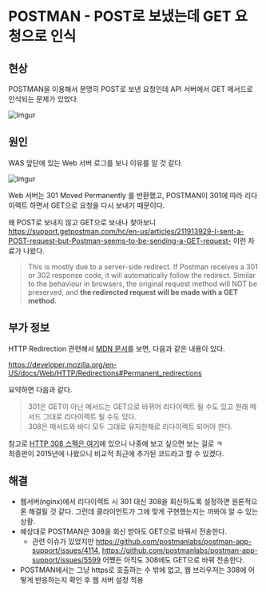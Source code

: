 # POSTMAN - POST로 보냈는데 GET 요청으로 인식

## 현상

POSTMAN을 이용해서 분명히 POST로 보낸 요청인데 API 서버에서 GET 메서드로 인식되는 문제가 있었다.

![Imgur](https://i.imgur.com/Wc9W7pm.png)

## 원인

WAS 앞단에 있는 Web 서버 로그를 보니 이유를 알 것 같다.

![Imgur](https://i.imgur.com/xK2AE0g.png)

Web 서버는 301 Moved Permanently 를 반환했고, POSTMAN이 301에 따라 리다이렉트 하면서 GET으로 요청을 다시 보내기 때문이다.

왜 POST로 보내지 않고 GET으로 보내나 찾아보니 https://support.getpostman.com/hc/en-us/articles/211913929-I-sent-a-POST-request-but-Postman-seems-to-be-sending-a-GET-request- 이런 자료가 나왔다.

>This is mostly due to a server-side redirect. If Postman receives a 301 or 302 response code, it will automatically follow the redirect. Similar to the behaviour in browsers, the original request method will NOT be preserved, and **the redirected request will be made with a GET method**.

## 부가 정보

HTTP Redirection 관련해서 [MDN 문서](https://developer.mozilla.org/en-US/docs/Web/HTTP/Redirections)를 보면, 다음과 같은 내용이 있다.

https://developer.mozilla.org/en-US/docs/Web/HTTP/Redirections#Permanent_redirections

요약하면 다음과 같다.
>301은 GET이 아닌 메서드는 GET으로 바뀌어 리다이렉트 될 수도 있고 원래 메서드 그대로 리다이렉트 될 수도 있다.  
>308은 메서드와 바디 모두 그대로 유지한채로 리다이렉트 되어야 한다.

참고로 [HTTP 308 스펙은 여기](https://tools.ietf.org/html/rfc7538)에 있으니 나중에 보고 싶으면 보는 걸로 ㅋ  
최종판이 2015년에 나왔으니 비교적 최근에 추가된 코드라고 할 수 있겠다.

## 해결

- 웹서버(nginx)에서 리다이렉트 시 301 대신 308을 회신하도록 설정하면 원론적으론 해결될 것 같다. 그런데 클라이언트가 그에 맞게 구현했는지는 까봐야 알 수 있는 상황.
- 예상대로 POSTMAN은 308을 회신 받아도 GET으로 바꿔서 전송한다.
  - 관련 이슈가 있었지만 https://github.com/postmanlabs/postman-app-support/issues/4114, https://github.com/postmanlabs/postman-app-support/issues/5599 어쨌든 아직도 308에도 GET으로 바꿔 전송한다.
- POSTMAN에서는 그냥 https로 호출하는 수 밖에 없고, 웹 브라우저는 308에 어떻게 반응하는지 확인 후 웹 서버 설정 적용
